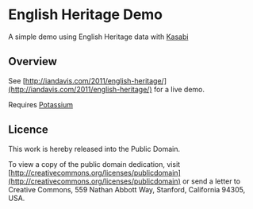 English Heritage Demo
=====================
A simple demo using English Heritage data with [Kasabi](http://kasabi.com/)

Overview
--------
See [http://iandavis.com/2011/english-heritage/](http://iandavis.com/2011/english-heritage/) for a live demo.

Requires [Potassium](http://github.com/iand/potassium)


Licence
-------
This work is hereby released into the Public Domain. 

To view a copy of the public domain dedication, visit 
[http://creativecommons.org/licenses/publicdomain](http://creativecommons.org/licenses/publicdomain) or send a letter to 
Creative Commons, 559 Nathan Abbott Way, Stanford, California 94305, USA.
